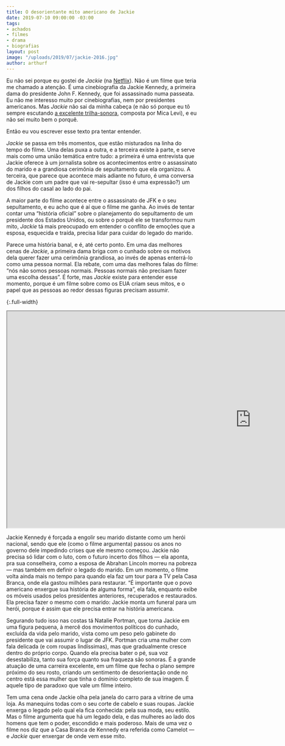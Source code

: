 ```yaml
---
title: O desorientante mito americano de Jackie
date: 2019-07-10 09:00:00 -03:00
tags:
- achados
- filmes
- drama
- biografias
layout: post
image: "/uploads/2019/07/jackie-2016.jpg"
author: arthurf
---
```


Eu não sei porque eu gostei de _Jackie_ (na [Netflix](https://www.netflix.com/title/80141892)). Não é um filme que teria me chamado a atenção. É uma cinebiografia da Jackie Kennedy, a primeira dama do presidente John F. Kennedy, que foi assassinado numa passeata. Eu não me interesso muito por cinebiografias, nem por presidentes americanos. Mas _Jackie_ não sai da minha cabeça (e não só porque eu tô sempre escutando [a excelente trilha-sonora](https://open.spotify.com/album/26oV0D5W0BYifdA6twoivA), composta por Mica Levi), e eu não sei muito bem o porquê.

Então eu vou escrever esse texto pra tentar entender.

_Jackie_ se passa em três momentos, que estão misturados na linha do tempo do filme. Uma delas puxa a outra, e a terceira existe à parte, e serve mais como uma união temática entre tudo: a primeira é uma entrevista que Jackie oferece à um jornalista sobre os acontecimentos entre o assassinato do marido e a grandiosa cerimônia de sepultamento que ela organizou. A terceira, que parece que acontece mais adiante no futuro, é uma conversa de Jackie com um padre que vai re-sepultar (isso é uma expressão?) um dos filhos do casal ao lado do pai.

A maior parte do filme acontece entre o assassinato de JFK e o seu sepultamento, e eu acho que é aí que o filme me ganha. Ao invés de tentar contar uma “história oficial” sobre o planejamento do sepultamento de um presidente dos Estados Unidos, ou sobre o porquê ele se transformou num mito, _Jackie_ tá mais preocupado em entender o conflito de emoções que a esposa, esquecida e traída, precisa lidar para cuidar do legado do marido.

Parece uma história banal, e é, até certo ponto. Em uma das melhores cenas de _Jackie_, a primeira dama briga com o cunhado sobre os motivos dela querer fazer uma cerimônia grandiosa, ao invés de apenas enterrá-lo como uma pessoa normal. Ela rebate, com uma das melhores falas do filme: “nós não somos pessoas normais. Pessoas normais não precisam fazer uma escolha dessas”. É forte, mas _Jackie_ existe para entender esse momento, porque é um filme sobre como os EUA criam seus mitos, e o papel que as pessoas ao redor dessas figuras precisam assumir.

{:.full-width}
<iframe width="1280" height="568" src="https://www.youtube-nocookie.com/embed/uySAZY3TMwQ"  allow="accelerometer; autoplay; encrypted-media; gyroscope; picture-in-picture" allowfullscreen></iframe>

Jackie Kennedy é forçada a engolir seu marido distante como um herói nacional, sendo que ele (como o filme argumenta) passou os anos no governo dele impedindo crises que ele mesmo começou. Jackie não precisa só lidar com o luto, com o futuro incerto dos filhos — ela aponta, pra sua conselheira, como a esposa de Abrahan Lincoln morreu na pobreza — mas também em definir o legado do marido. Em um momento, o filme volta ainda mais no tempo para quando ela faz um tour para a TV pela Casa Branca, onde ela gastou milhões para restaurar. “É importante que o povo americano enxergue sua história de alguma forma”, ela fala, enquanto exibe os móveis usados pelos presidentes anteriores, recuperados e restaurados. Ela precisa fazer o mesmo com o marido: Jackie monta um funeral para um herói, porque é assim que ele precisa entrar na história americana.

Segurando tudo isso nas costas tá Natalie Portman, que torna Jackie em uma figura pequena, à mercê dos movimentos políticos do cunhado, excluída da vida pelo marido, vista como um peso pelo gabinete do presidente que vai assumir o lugar de JFK. Portman cria uma mulher com fala delicada (e com roupas lindíssimas), mas que gradualmente cresce dentro do próprio corpo. Quando ela precisa bater o pé, sua voz desestabiliza, tanto sua força quanto sua fraqueza são sonoras. É a grande atuação de uma carreira excelente, em um filme que fecha o plano sempre próximo do seu rosto, criando um sentimento de desorientação onde no centro está essa mulher que tinha o domínio completo de sua imagem. É aquele tipo de paradoxo que vale um filme inteiro.

Tem uma cena onde Jackie olha pela janela do carro para a vitrine de uma loja. As manequins todas com o seu corte de cabelo e suas roupas. Jackie enxerga o legado pelo qual ela fica conhecida: pela sua moda, seu estilo. Mas o filme argumenta que há um legado dela, e das mulheres ao lado dos homens que tem o poder, escondido e mais poderoso. Mais de uma vez o filme nos diz que a Casa Branca de Kennedy era referida como Camelot — e _Jackie_ quer enxergar de onde vem esse mito.
